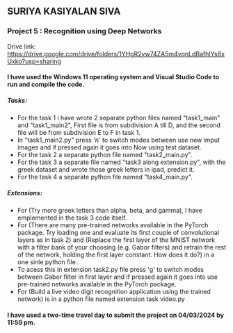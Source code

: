 ## SURIYA KASIYALAN SIVA
### Project 5 : Recognition using Deep Networks
Drive link:
https://drive.google.com/drive/folders/1YHpR2yw74ZA5m4vqnLdBafhIYs6xUxko?usp=sharing

#### I have used the Windows 11 operating system and Visual Studio Code to run and compile the code.
##### Tasks:
* For the task 1 i have wrote 2 separate python files named "task1_main" and "task1_main2", First file is from subdivision A till D, and the second file will be from subdivision E to F in task 1.
* In "task1_main2.py" press 'n' to switch modes between use new imput images and if pressed again it goes into Now using test dataset.
* For the task 2 a separate python file named "task2_main.py".
* For the task 3 a separate file named "task3 along extension.py", with the greek dataset and wrote those greek letters in ipad, predict it.
* For the task 4 a separate python file named "task4_main.py".
##### Extensions:
* For (Try more greek letters than alpha, beta, and gamma), I have emplemented in the task 3 code itself.
* For (There are many pre-trained networks available in the PyTorch package. Try loading one and evaluate its first couple of convolutional layers as in task 2) and (Replace the first layer of the MNIST network with a filter bank of your choosing (e.g. Gabor filters) and retrain the rest of the network, holding the first layer constant. How does it do?) in a one sinle python file.
* To acess this in extension task2.py file press 'g' to switch modes between Gabor filter in first layer and if pressed again it goes into use pre-trained networks available in the PyTorch package.
* For (Build a live video digit recognition application using the trained network) is in a python file named extension task video.py

#### I have used a two-time travel day to submit the project on 04/03/2024 by 11:59 pm.
